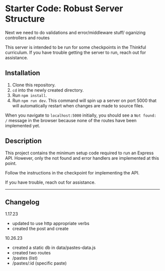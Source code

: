 # Starter Code: Robust Server Structure

Next we need to do validations and error/middleware stuff/ oganizing controllers and routes

This server is intended to be run for some checkpoints in the Thinkful curriculum. If you have trouble getting the server to run, reach out for assistance.

## Installation

1. Clone this repository.
1. `cd` into the newly created directory.
1. Run `npm install`.
1. Run `npm run dev`. This command will spin up a server on port 5000 that will automatically restart when changes are made to source files.

When you navigate to `localhost:5000` initially, you should see a `Not found: /` message in the browser because none of the routes have been implemented yet.

## Description

This project contains the minimum setup code required to run an Express API. However, only the not found and error handlers are implemented at this point.

Follow the instructions in the checkpoint for implementing the API.

If you have trouble, reach out for assistance.

----

## Changelog
1.17.23
- updated to use http appropriate verbs
- created the post and create

10.26.23
- created a static db in data/pastes-data.js
- created two routes
 - /pastes (list)
 - /pastes/:id (specific paste)
